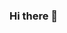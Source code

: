 ### Hi there 👋

<!--
**sahranurer/sahranurer** is a ✨ _special_ ✨ repository because its `README.md` (this file) appears on your GitHub profile.


🔭 I’m currently working on JAVA,Web development,Android(JAVA-KOTLİN) and Front-end ...
🌱 I’m currently learning everything 🤣
👯 I want to collaborate on joint projects
🤔 how can i improve in coding i need help
💬 Ask me about ...
📫 How to reach me: sahranurerr@gmail.com
⚡ Fun fact: I like to have fun, ride horses and read books
